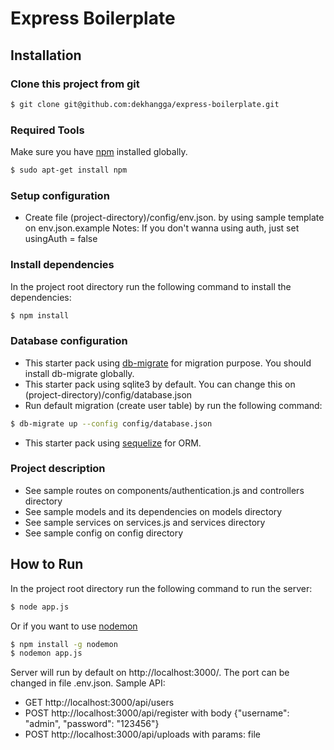 # Express Boilerplate

## Installation

### Clone this project from git

```sh
$ git clone git@github.com:dekhangga/express-boilerplate.git
```

### Required Tools

Make sure you have [npm](https://www.npmjs.org/) installed globally.

```sh
$ sudo apt-get install npm
```

### Setup configuration

* Create file (project-directory)/config/env.json. by using sample template on env.json.example
Notes: If you don't wanna using auth, just set usingAuth = false

### Install dependencies

In the project root directory run the following command to install the dependencies:

```sh
$ npm install
```

### Database configuration

* This starter pack using [db-migrate](https://db-migrate.readthedocs.io/) for migration purpose. You should install db-migrate globally.
* This starter pack using sqlite3 by default. You can change this on (project-directory)/config/database.json
* Run default migration (create user table) by run the following command:
```sh
$ db-migrate up --config config/database.json
```
* This starter pack using [sequelize](http://docs.sequelizejs.com/) for ORM.

### Project description
* See sample routes on components/authentication.js and controllers directory
* See sample models and its dependencies on models directory
* See sample services on services.js and services directory
* See sample config on config directory

## How to Run

In the project root directory run the following command to run the server:

```sh
$ node app.js
```
Or if you want to use [nodemon](https://github.com/remy/nodemon)
```sh
$ npm install -g nodemon
$ nodemon app.js
```
Server will run by default on http://localhost:3000/. The port can be changed in file .env.json.
Sample API:
* GET http://localhost:3000/api/users
* POST http://localhost:3000/api/register with body {"username": "admin", "password": "123456"}
* POST http://localhost:3000/api/uploads with params: file